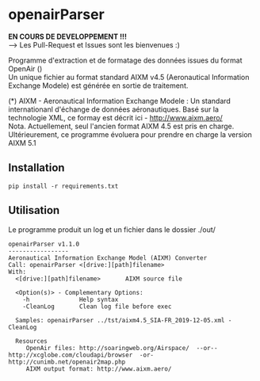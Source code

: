 # openairParser

**EN COURS DE DEVELOPPEMENT !!!**  
--> Les Pull-Request et Issues sont les bienvenues :)  


Programme d'extraction et de formatage des données issues du format OpenAir ()  
Un unique fichier au format standard AIXM v4.5 (Aeronautical Information Exchange Modele) est générée en sortie de traitement.  

(*) AIXM - Aeronautical Information Exchange Modele : Un standard internationanl d'échange de données aéronautiques. Basé sur la technologie XML, ce formay est décrit ici - http://www.aixm.aero/   
Nota. Actuellement, seul l'ancien format AIXM 4.5 est pris en charge. Ultérieurement, ce programme évoluera pour prendre en charge la version AIXM 5.1  


## Installation
```
pip install -r requirements.txt
```

## Utilisation
Le programme produit un log et un fichier dans le dossier ./out/  
```
openairParser v1.1.0  
-----------------  
Aeronautical Information Exchange Model (AIXM) Converter  
Call: openairParser <[drive:][path]filename>
With:  
  <[drive:][path]filename>       AIXM source file  

  <Option(s)> - Complementary Options:  
    -h              Help syntax  
    -CleanLog       Clean log file before exec  

  Samples: openairParser ../tst/aixm4.5_SIA-FR_2019-12-05.xml -CleanLog  

  Resources  
     OpenAir files: http://soaringweb.org/Airspace/  --or--  http://xcglobe.com/cloudapi/browser  -or-  http://cunimb.net/openair2map.php  
     AIXM output format: http://www.aixm.aero/
```
